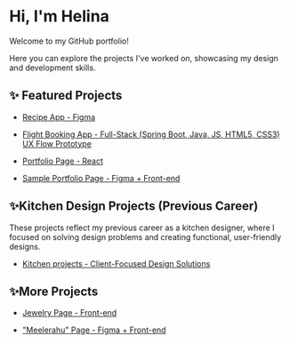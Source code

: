 # Hi, I'm Helina 

Welcome to my GitHub portfolio! 

Here you can explore the projects I've worked on, showcasing my design and development skills.

## ✨ Featured Projects

- [Recipe App - Figma](https://github.com/HelinaJarvesaar/Recipe_App.git)
  
- [Flight Booking App - Full-Stack (Spring Boot, Java, JS, HTML5, CSS3)  UX Flow Prototype](https://github.com/HelinaJarvesaar/myFlightBookingApp.git)
  
- [Portfolio Page - React](https://github.com/HelinaJarvesaar/Portfolio-Page-React.git)
  
- [Sample Portfolio Page - Figma + Front-end](https://github.com/HelinaJarvesaar/Sample_Portfolio.git)
  


## ✨Kitchen Design Projects (Previous Career)

These projects reflect my previous career as a kitchen designer, where I focused on solving design problems and creating functional, user-friendly designs.

- [Kitchen projects - Client-Focused Design Solutions](https://github.com/HelinaJarvesaar/Kitchen_projects.git)


## ✨More Projects
  
- [Jewelry Page - Front-end](https://github.com/HelinaJarvesaar/Jewerly_Page.git)
  
- ["Meelerahu" Page - Figma + Front-end](https://github.com/HelinaJarvesaar/Meelerahu_Page.git)


<!---
HelinaJarvesaar/HelinaJarvesaar is a ✨ special ✨ repository because its `README.md` (this file) appears on your GitHub profile.
You can click the Preview link to take a look at your changes.
--->

